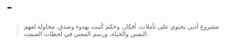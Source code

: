 # -
> مشروع أدبي يحتوي على تأملات، أفكار، وحكم كُتبت بهدوء وصدق. محاولة لفهم النفس والحياة، ورسم المعنى في لحظات الصمت.
